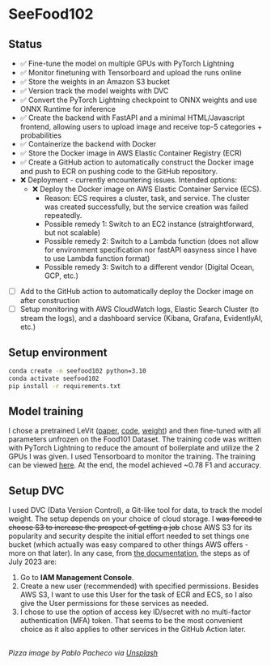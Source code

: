 # SeeFood102

## Status
- ✅ Fine-tune the model on multiple GPUs with PyTorch Lightning
- ✅ Monitor finetuning with Tensorboard and upload the runs online
- ✅ Store the weights in an Amazon S3 bucket
- ✅ Version track the model weights with DVC
- ✅ Convert the PyTorch Lightning checkpoint to ONNX weights and use ONNX Runtime for inference
- ✅ Create the backend with FastAPI and a minimal HTML/Javascript frontend, allowing users to upload image and receive top-5 categories + probabilities
- ✅ Containerize the backend with Docker
- ✅ Store the Docker image in AWS Elastic Container Registry (ECR)
- ✅ Create a GitHub action to automatically construct the Docker image and push to ECR on pushing code to the GitHub repository.
- ❌ Deployment - currently encountering issues. Intended options:
  - ❌ Deploy the Docker image on AWS Elastic Container Service (ECS).
    - Reason: ECS requires a cluster, task, and service. The cluster was created successfully, but the service creation was failed repeatedly.
    - Possible remedy 1: Switch to an EC2 instance (straightforward, but not scalable)
    - Possible remedy 2: Switch to a Lambda function (does not allow for environment specification nor fastAPI easyness since I have to use Lambda function format)
    - Possible remedy 3: Switch to a different vendor (Digital Ocean, GCP, etc.)
- [ ] Add to the GitHub action to automatically deploy the Docker image on after construction
- [ ] Setup monitoring with AWS CloudWatch logs, Elastic Search Cluster (to stream the logs), and a dashboard service (Kibana, Grafana, EvidentlyAI, etc.)

## Setup environment
```sh
conda create -n seefood102 python=3.10
conda activate seefood102
pip install -r requirements.txt
```

## Model training
I chose a pretrained LeVit ([paper](https://arxiv.org/pdf/2104.01136.pdf), [code](https://github.com/facebookresearch/LeViT), [weight](https://huggingface.co/timm/levit_256.fb_dist_in1k)) and then fine-tuned with all parameters unfrozen on the Food101 Dataset. The training code was written with PyTorch Lightning to reduce the amount of boilerplate and utilize the 2 GPUs I was given. I used Tensorboard to monitor the training. The training can be viewed [here](https://tensorboard.dev/experiment/gX8buBf7TJOW8RytJaCA7g/#scalars). At the end, the model achieved ~0.78 F1 and accuracy.

## Setup DVC
I used DVC (Data Version Control), a Git-like tool for data, to track the model weight. The setup depends on your choice of cloud storage. I ~~was forced to choose S3 to increase the prospect of getting a job~~ chose AWS S3 for its popularity and security despite the initial effort needed to set things one bucket (which actually was easy compared to other things AWS offers - more on that later). In any case, from [the documentation](https://dvc.org/doc/user-guide/data-management/remote-storage/amazon-s3#custom-authentication), the steps as of July 2023 are:

1. Go to **IAM Management Console**.
2. Create a new user (recommended) with specified permissions. Besides AWS S3, I want to use this User for the task of ECR and ECS, so I also give the User permissions for these services as needed.
3. I chose to use the option of access key ID/secret with no multi-factor authentication (MFA) token. That seems to be the most convenient choice as it also applies to other services in the GitHub Action later.

## 

*Pizza image by Pablo Pacheco via [Unsplash](https://unsplash.com/photos/D3Mag4BKqns)*
